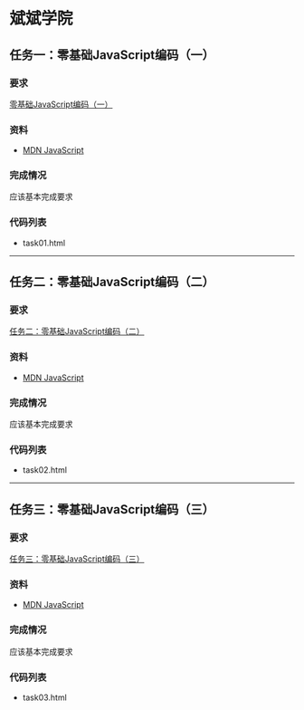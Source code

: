 # 斌斌学院

## 任务一：零基础JavaScript编码（一）

### 要求

[零基础JavaScript编码（一）](http://ife.baidu.com/course/detail/id/93)

### 资料

- [MDN JavaScript](https://developer.mozilla.org/zh-CN/docs/Web/JavaScript)

### 完成情况

应该基本完成要求

### 代码列表

* task01.html


---

## 任务二：零基础JavaScript编码（二）

### 要求

[任务二：零基础JavaScript编码（二）](http://ife.baidu.com/course/detail/id/91)

### 资料

* [MDN JavaScript](https://developer.mozilla.org/zh-CN/docs/Web/JavaScript)

### 完成情况

应该基本完成要求

### 代码列表

- task02.html

---

## 任务三：零基础JavaScript编码（三）

### 要求

[任务三：零基础JavaScript编码（三）](http://ife.baidu.com/course/detail/id/98)

### 资料

- [MDN JavaScript](https://developer.mozilla.org/zh-CN/docs/Web/JavaScript)

### 完成情况

应该基本完成要求

### 代码列表

- task03.html